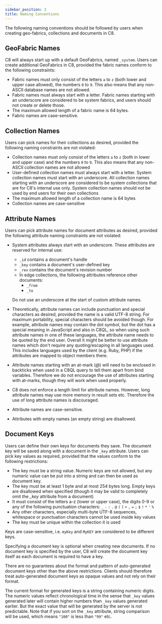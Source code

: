 ```yaml
---
sidebar_position: 3
title: Naming Conventions
---
```


The following naming conventions should be followed by users when creating geo-fabrics, collections and documents in C8.

## GeoFabric Names

C8 will always start up with a default GeoFabrics, named `_system`. Users can create additional GeoFabrics in C8, provided the fabric names conform to the following constraints:

* Fabric names must only consist of the letters `a` to `z` (both lower and upper case allowed), the numbers `0` to `9`. This also means that any non-ASCII database names are not allowed.
* Fabric names must always start with a letter. Fabric names starting with an underscore are considered to be system fabrics, and users should not create or delete those.
* The maximum allowed length of a fabric name is 64 bytes.
* Fabric names are case-sensitive.

## Collection Names

Users can pick names for their collections as desired, provided the following naming constraints are not violated:

* Collection names must only consist of the letters `a` to `z` (both in lower and upper case) and the numbers `0` to `9`. This also means that any non-ASCII collection names are not allowed
* User-defined collection names must always start with a letter. System collection names must start with an underscore. All collection names starting with an underscore are considered to be system collections that are for C8's internal use only. System collection names should not be used by end users for their own collections
* The maximum allowed length of a collection name is 64 bytes
* Collection names are case-sensitive

## Attribute Names

Users can pick attribute names for document attributes as desired, provided the following attribute naming constraints are not violated:

- System attributes always start with an underscore. These attributes are reserved for internal use:
  - `_id` contains a document's handle
  - `_key` contains a document's user-defined key
  - `_rev` contains the document's revision number
  - In edge collections, the following attributes reference other documents:
    - `_from`
    - `_to`

  Do not use an underscore at the start of custom attribute names.

* Theoretically, attribute names can include punctuation and special characters as desired, provided the name is a valid UTF-8 string.  For maximum portability, special characters should be avoided though.  For example, attribute names may contain the dot symbol, but the dot has a special meaning in JavaScript and also in C8QL, so when using such attribute names in one of these languages, the attribute name needs to be quoted by the end user. Overall it might be better to use attribute names which don't require any quoting/escaping in all languages used. This includes languages used by the client (e.g. Ruby, PHP) if the attributes are mapped to object members there.

* Attribute names starting with an at-mark (*@*) will need to be enclosed in backticks when used in a C8QL query to tell them apart from bind variables. Therefore we do not encourage the use of attributes starting with at-marks, though they will work when used properly.

* C8 does not enforce a length limit for attribute names. However, long attribute names may use more memory in result sets etc. Therefore the use of long attribute names is discouraged.

* Attribute names are case-sensitive.

* Attributes with empty names (an empty string) are disallowed.

## Document Keys

Users can define their own keys for documents they save. The document key will be saved along with a document in the `_key` attribute. Users can pick key values as required, provided that the values conform to the following restrictions:

* The key must be a string value. Numeric keys are not allowed, but any numeric value can be put into a string and can then be used as document key.
* The key must be at least 1 byte and at most 254 bytes long. Empty keys are disallowed when specified (though it may be valid to completely omit the *_key* attribute from a document)
* It must consist of the letters a-z (lower or upper case), the digits 0-9 or any of the following punctuation characters: `_` `-` `:` `.` `@` `(` `)` `+` `,` `=` `;` `$` `!` `*` `'` `%` 
* Any other characters, especially multi-byte UTF-8 sequences, whitespace or punctuation characters cannot be used inside key values
* The key must be unique within the collection it is used

Keys are case-sensitive, i.e. `myKey` and `MyKEY` are considered to be different keys.

Specifying a document key is optional when creating new documents. If no document key is specified by the user, C8 will create the document key itself as each document is required to have a key.

There are no guarantees about the format and pattern of auto-generated document keys other than the above restrictions. Clients should therefore treat auto-generated document keys as opaque values and not rely on their format.

The current format for generated keys is a string containing numeric digits. The numeric values reflect chronological time in the sense that `_key` values generated later will contain higher numbers than `_key` values generated earlier. But the exact value that will be generated by the server is not predictable. Note that if you sort on the `_key` attribute, string comparison will be used, which means `"100"` is less than `"99"` etc.
